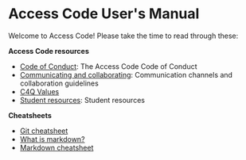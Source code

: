# Access Code User's Manual

Welcome to Access Code! Please take the time to read through these:

**Access Code resources**

* [Code of Conduct](code-of-conduct.md): The Access Code Code of Conduct
* [Communicating and collaborating](communicating-and-collaborating.md): Communication channels and collaboration guidelines
* [C4Q Values](values.md)
* [Student resources](resources.md): Student resources


**Cheatsheets**

* [Git cheatsheet](git-cheatsheet.md)
* [What is markdown?](https://guides.github.com/features/mastering-markdown/)
* [Markdown cheatsheet](https://github.com/adam-p/markdown-here/wiki/Markdown-Cheatsheet)
